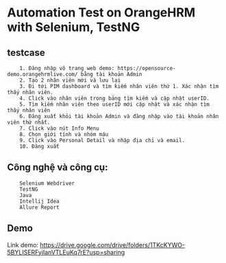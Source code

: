 
# Automation Test on OrangeHRM with Selenium, TestNG




## testcase

        1. Đăng nhập vô trang web demo: https://opensource-demo.orangehrmlive.com/ bằng tài khoản Admin
        2. Tạo 2 nhân viên mới và lưu lại
        3. Đi tới PIM dashboard và tìm kiếm nhân viên thứ 1. Xác nhận tìm thấy nhân viên.
        4. Click vào nhân viên trong bảng tìm kiếm và cập nhật userID. 
        5. Tìm kiếm nhân viên theo userID mới cập nhật và xác nhận tìm thấy nhân viên
        6. Đăng xuất khỏi tài khoản Admin và đăng nhập vào tài khoản nhân viên thứ nhất.
        7. Click vào nút Info Menu
        8. Chọn giới tính và nhóm máu
        9. Click vào Personal Detail và nhập địa chỉ và email.
        10. Đăng xuất


## Công nghệ và công cụ: 
        Selenium Webdriver
        TestNG
        Java
        Intellij Idea
        Allure Report


## Demo
Link demo: https://drive.google.com/drive/folders/1TKcKYWO-5BYLISERFyjlanVTLEuKq7rE?usp=sharing

